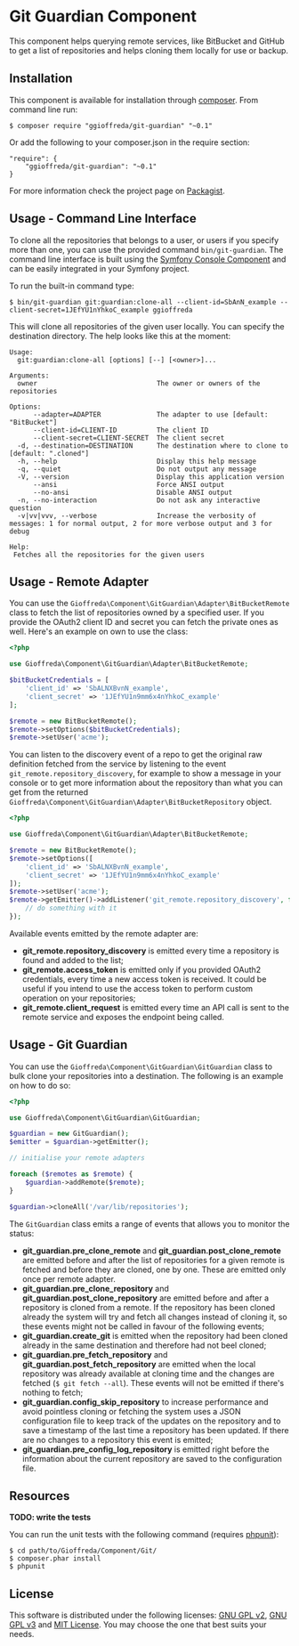 Git Guardian Component
======================

This component helps querying remote services, like BitBucket and GitHub to get a list of repositories and helps cloning
 them locally for use or backup.

Installation
------------

This component is available for installation through [composer](https://getcomposer.org/). From command line run:

    $ composer require "ggioffreda/git-guardian" "~0.1"

Or add the following to your composer.json in the require section:

    "require": {
        "ggioffreda/git-guardian": "~0.1"
    }

For more information check the project page on [Packagist](https://packagist.org/packages/ggioffreda/git-guardian).

Usage - Command Line Interface
------------------------------

To clone all the repositories that belongs to a user, or users if you specify more than one, you can use the provided
 command `bin/git-guardian`. The command line interface is built using the
 [Symfony Console Component](http://symfony.com/doc/current/components/console/introduction.html) and can be easily
 integrated in your Symfony project.

To run the built-in command type:

    $ bin/git-guardian git:guardian:clone-all --client-id=SbAnN_example --client-secret=1JEfYU1nYhkoC_example ggioffreda

This will clone all repositories of the given user locally. You can specify the destination directory. The help looks
 like this at the moment:

```
Usage:
  git:guardian:clone-all [options] [--] [<owner>]...

Arguments:
  owner                              The owner or owners of the repositories

Options:
      --adapter=ADAPTER              The adapter to use [default: "BitBucket"]
      --client-id=CLIENT-ID          The client ID
      --client-secret=CLIENT-SECRET  The client secret
  -d, --destination=DESTINATION      The destination where to clone to [default: ".cloned"]
  -h, --help                         Display this help message
  -q, --quiet                        Do not output any message
  -V, --version                      Display this application version
      --ansi                         Force ANSI output
      --no-ansi                      Disable ANSI output
  -n, --no-interaction               Do not ask any interactive question
  -v|vv|vvv, --verbose               Increase the verbosity of messages: 1 for normal output, 2 for more verbose output and 3 for debug

Help:
 Fetches all the repositories for the given users
```

Usage - Remote Adapter
----------------------

You can use the `Gioffreda\Component\GitGuardian\Adapter\BitBucketRemote` class to fetch the list of repositories owned
 by a specified user. If you provide the OAuth2 client ID and secret you can fetch the private ones as well. Here's an
 example on own to use the class:

```php
<?php

use Gioffreda\Component\GitGuardian\Adapter\BitBucketRemote;

$bitBucketCredentials = [
    'client_id' => 'SbALNXBvnN_example',
    'client_secret' => '1JEfYU1n9mm6x4nYhkoC_example'
];

$remote = new BitBucketRemote();
$remote->setOptions($bitBucketCredentials);
$remote->setUser('acme');
```

You can listen to the discovery event of a repo to get the original raw definition fetched from the service by
 listening to the event `git_remote.repository_discovery`, for example to show a message in your console or to get
 more information about the repository than what you can get from the returned
 `Gioffreda\Component\GitGuardian\Adapter\BitBucketRepository` object.

```php
<?php

use Gioffreda\Component\GitGuardian\Adapter\BitBucketRemote;

$remote = new BitBucketRemote();
$remote->setOptions([
    'client_id' => 'SbALNXBvnN_example',
    'client_secret' => '1JEfYU1n9mm6x4nYhkoC_example'
]);
$remote->setUser('acme');
$remote->getEmitter()->addListener('git_remote.repository_discovery', function ($event) {
    // do something with it
});
```

Available events emitted by the remote adapter are:

- **git_remote.repository_discovery** is emitted every time a repository is found and added to the list;
- **git_remote.access_token** is emitted only if you provided OAuth2 credentials, every time a new access token is
   received. It could be useful if you intend to use the access token to perform custom operation on your repositories;
- **git_remote.client_request** is emitted every time an API call is sent to the remote service and exposes the endpoint
   being called.

Usage - Git Guardian
--------------------

You can use the `Gioffreda\Component\GitGuardian\GitGuardian` class to bulk clone your repositories into a destination.
 The following is an example on how to do so:

```php
<?php

use Gioffreda\Component\GitGuardian\GitGuardian;

$guardian = new GitGuardian();
$emitter = $guardian->getEmitter();

// initialise your remote adapters

foreach ($remotes as $remote) {
    $guardian->addRemote($remote);
}

$guardian->cloneAll('/var/lib/repositories');
```

The `GitGuardian` class emits a range of events that allows you to monitor the status:

- **git_guardian.pre_clone_remote** and **git_guardian.post_clone_remote** are emitted before and after the list of
   repositories for a given remote is fetched and before they are cloned, one by one. These are emitted only once per
   remote adapter.
- **git_guardian.pre_clone_repository** and **git_guardian.post_clone_repository** are emitted before and after a
   repository is cloned from a remote. If the repository has been cloned already the system will try and fetch all
   changes instead of cloning it, so these events might not be called in favour of the following events;
- **git_guardian.create_git** is emitted when the repository had been cloned already in the same destination and
   therefore had not beel cloned;
- **git_guardian.pre_fetch_repository** and **git_guardian.post_fetch_repository** are emitted when the local repository
   was already available at cloning time and the changes are fetched (`$ git fetch --all`). These events will not be
   emitted if there's nothing to fetch;
- **git_guardian.config_skip_repository** to increase performance and avoid pointless cloning or fetching the system
   uses a JSON configuration file to keep track of the updates on the repository and to save a timestamp of the last
   time a repository has been updated. If there are no changes to a repository this event is emitted;
- **git_guardian.pre_config_log_repository** is emitted right before the information about the current repository are
   saved to the configuration file.

Resources
---------

**TODO: write the tests**

You can run the unit tests with the following command (requires [phpunit](http://phpunit.de/)):

    $ cd path/to/Gioffreda/Component/Git/
    $ composer.phar install
    $ phpunit

License
-------

This software is distributed under the following licenses: [GNU GPL v2](LICENSE_GPLv2.md),
[GNU GPL v3](LICENSE_GPLv3.md) and [MIT License](LICENSE_MIT.md). You may choose the one that best suits your needs.